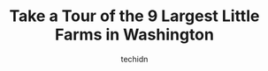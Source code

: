 ---
layout: ampstory
image: https://i0.wp.com/paketmu.com/wp-content/uploads/2023/06/fall-city-wallaby-ranch-0-in-washington-1686366776.jpeg?resize=640,853
author: techidn
featured: false
description: Explore the diverse Little Farm scene in Washington, home to an incredible selection of 9 establishments catering to every taste. Whether youre in search of iconic favorites or undiscovered
title: Take a Tour of the 9 Largest Little Farms in Washington
cover:
   title: Take a Tour of the 9 Largest Little Farms in Washington
   subtitle: RICKPATE
   background: https://paketmu.com/wp-content/uploads/2023/06/fall-city-wallaby-ranch-0-in-washington-1686366776.jpeg

pages: 
 - layout: thirds
   top: <h1>#1 Kelsey Creek Farm</h1>
   bottom: "<p>This one of best parks! Located not far from downtown Bellevue it is a gem. The park is a nice size with lovely walking paths  but not too big that you feel overwhelmed. </p>"
   background: https://paketmu.com/wp-content/uploads/2023/06/fall-city-wallaby-ranch-1-in-washington-1686366777.jpeg
   backgroundblur: true
 - layout: thirds
   top: <h1>#2 Old McDebbies Farm / Jims U-Fish</h1>
   bottom: "<p>The farm is a fun outdoor activity for kids and adults. We enjoyed meeting and feeding some farm animals and some exotic animals who have made this farm their home. There</p>"
   background: https://paketmu.com/wp-content/uploads/2023/06/fall-city-wallaby-ranch-2-in-washington-1686366777.jpeg
   cta:
      link: https://paketmu.com/take-a-tour-of-the-9-largest-little-farms-in-washington/
      text: Take a Tour of the 9 Largest Little Farms in Washington
 - layout: thirds
   top: <h1>#3 Fall City Wallaby Ranch</h1>
   bottom: "<p>Wow!  An experience that surpasses expectations at Fall City Wallaby Ranch!  We visited from Houston and were staying at Salish Lodge.  This looked like something fun </p>"
   background: https://paketmu.com/wp-content/uploads/2023/06/fall-city-wallaby-ranch-3-in-washington-1686366778.jpeg
   cta:
      link: https://paketmu.com/take-a-tour-of-the-9-largest-little-farms-in-washington/
      text: Take a Tour of the 9 Largest Little Farms in Washington
 - layout: thirds
   top: <h1>#4 The Little Farm Preschool</h1>
   bottom: "<p>26427 SE 196th St, Maple Valley, WA 98038, United States</p>"
   background: https://images.unsplash.com/photo-1531169509526-f8f1fdaa4a67?ixlib=rb-4.0.3&ixid=MnwxMjA3fDB8MHxwaG90by1wYWdlfHx8fGVufDB8fHx8&auto=format&fit=crop&w=640&h=853&q=80
   cta:
      link: https://paketmu.com/take-a-tour-of-the-9-largest-little-farms-in-washington/
      text: Take a Tour of the 9 Largest Little Farms in Washington
 - layout: thirds
   top: <h1>#5 Laeradr Farms</h1>
   bottom: "<p>20460 Noll Rd NE, Poulsbo, WA 98370, United States</p>"
   background: https://images.unsplash.com/photo-1462556791646-c201b8241a94?ixlib=rb-4.0.3&ixid=MnwxMjA3fDB8MHxwaG90by1wYWdlfHx8fGVufDB8fHx8&auto=format&fit=crop&w=640&h=853&q=80
   cta:
      link: https://paketmu.com/take-a-tour-of-the-9-largest-little-farms-in-washington/
      text: Take a Tour of the 9 Largest Little Farms in Washington
 - layout: thirds
   top: <h1>#6 Annas Little Farm</h1>
   bottom: "<p>4112 Cascadia Ave S, Seattle, WA 98118, United States</p>"
   background: https://images.unsplash.com/photo-1527067829737-402993088e6b?ixlib=rb-4.0.3&ixid=MnwxMjA3fDB8MHxwaG90by1wYWdlfHx8fGVufDB8fHx8&auto=format&fit=crop&w=640&h=853&q=80
   cta:
      link: https://paketmu.com/take-a-tour-of-the-9-largest-little-farms-in-washington/
      text: Take a Tour of the 9 Largest Little Farms in Washington
 - layout: thirds
   top: <h1>#7 Little Animal Farm, LLC</h1>
   bottom: "<p>3808 SE Turner Rd, Washougal, WA 98671, United States</p>"
   background: https://images.unsplash.com/photo-1541356665065-22676f35dd40?ixlib=rb-4.0.3&ixid=MnwxMjA3fDB8MHxwaG90by1wYWdlfHx8fGVufDB8fHx8&auto=format&fit=crop&w=640&h=853&q=80
   cta:
      link: https://paketmu.com/take-a-tour-of-the-9-largest-little-farms-in-washington/
      text: Take a Tour of the 9 Largest Little Farms in Washington
 - layout: thirds
   middle: Continue reading...
   background: https://images.unsplash.com/photo-1489648022186-8f49310909a0?ixlib=rb-4.0.3&ixid=MnwxMjA3fDB8MHxwaG90by1wYWdlfHx8fGVufDB8fHx8&auto=format&fit=crop&w=640&h=853&q=80
   cta:
      link: https://paketmu.com/take-a-tour-of-the-9-largest-little-farms-in-washington/
      text: Take a Tour of the 9 Largest Little Farms in Washington
      
---
